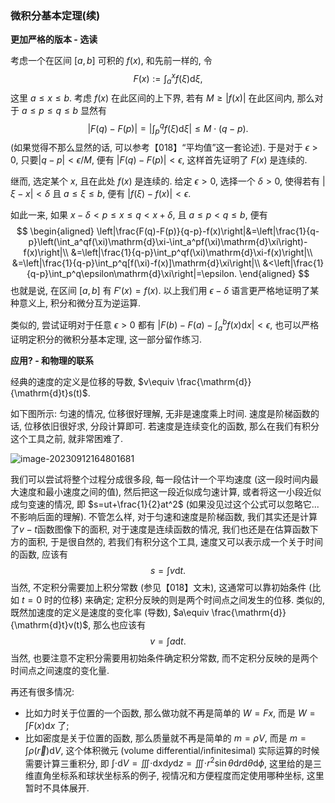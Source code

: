 ### 微积分基本定理(续)

**更加严格的版本 - 选读**

考虑一个在区间 $[a,b]$ 可积的 $f(x)$, 和先前一样的, 令
$$
F(x):=\int_a^xf(\xi)\mathrm{d}\xi,
$$
这里 $a\le x \le b$. 考虑 $f(x)$ 在此区间的上下界, 若有 $M\ge |f(x)|$ 在此区间内, 那么对于 $a\le p \le q \le b$ 显然有
$$
|F(q)-F(p)|=\left|\int_p^qf(\xi)\mathrm{d}\xi\right|\le M\cdot(q-p).
$$
(如果觉得不那么显然的话, 可以参考【018】“平均值”这一套论述). 于是对于 $\epsilon>0$, 只要$|q-p|<\epsilon/M$, 便有 $|F(q)-F(p)|<\epsilon$, 这样首先证明了 $F(x)$ 是连续的. 

继而, 选定某个 $x$, 且在此处 $f(x)$ 是连续的. 给定 $\epsilon>0$, 选择一个 $\delta>0$, 使得若有 $|\xi-x|<\delta$ 且 $a\le\xi\le b$, 便有 $|f(\xi)-f(x)|<\epsilon$.

如此一来, 如果 $x-\delta<p\le x\le q<x+\delta$, 且 $a\le p<q\le b$, 便有
$$
\begin{aligned}
\left|\frac{F(q)-F(p)}{q-p}-f(x)\right|&=\left|\frac{1}{q-p}\left(\int_a^qf(\xi)\mathrm{d}\xi-\int_a^pf(\xi)\mathrm{d}\xi\right)-f(x)\right|\\
&=\left|\frac{1}{q-p}\int_p^qf(\xi)\mathrm{d}\xi-f(x)\right|\\
&=\left|\frac{1}{q-p}\int_p^q[f(\xi)-f(x)]\mathrm{d}\xi\right|\\
&<\left|\frac{1}{q-p}\int_p^q\epsilon\mathrm{d}\xi\right|=\epsilon.
\end{aligned}
$$
也就是说, 在区间 $[a,b]$ 有 $F'(x)=f(x)$. 以上我们用 $\epsilon-\delta$ 语言更严格地证明了某种意义上, 积分和微分互为逆运算.

类似的, 尝试证明对于任意 $\epsilon>0$ 都有 $\left|F(b)-F(a)-\int_a^bf(x)\mathrm{d}x\right|<\epsilon$, 也可以严格证明定积分的微积分基本定理, 这一部分留作练习.

**应用? - 和物理的联系**

经典的速度的定义是位移的导数, $v\equiv \frac{\mathrm{d}}{\mathrm{d}t}s(t)$. 

如下图所示: 匀速的情况, 位移很好理解, 无非是速度乘上时间. 速度是阶梯函数的话, 位移依旧很好求, 分段计算即可. 若速度是连续变化的函数, 那么在我们有积分这个工具之前, 就非常困难了.

![image-20230912164801681](C:\Users\Administrator\Documents\GitHub\arXive\Math\image-20230912164801681.png)

我们可以尝试将整个过程分成很多段, 每一段估计一个平均速度 (这一段时间内最大速度和最小速度之间的值), 然后把这一段近似成匀速计算, 或者将这一小段近似成匀变速的情况, 即 $s=ut+\frac{1}{2}at^2$ (如果没见过这个公式可以忽略它... 不影响后面的理解). 不管怎么样, 对于匀速和速度是阶梯函数, 我们其实还是计算了$v-t$函数图像下的面积, 对于速度是连续函数的情况, 我们也还是在估算函数下方的面积, 于是很自然的, 若我们有积分这个工具, 速度又可以表示成一个关于时间的函数, 应该有
$$
s=\int v\mathrm{d}t.
$$
当然, 不定积分需要加上积分常数 (参见【018】文末), 这通常可以靠初始条件 (比如 $t=0$ 时的位移) 来确定; 定积分反映的则是两个时间点之间发生的位移. 类似的, 既然加速度的定义是速度的变化率 (导数), $a\equiv \frac{\mathrm{d}}{\mathrm{d}t}v(t)$, 那么也应该有
$$
v=\int a\mathrm{d}t.
$$
当然, 也要注意不定积分需要用初始条件确定积分常数, 而不定积分反映的是两个时间点之间速度的变化量.

再还有很多情况: 

- 比如力时关于位置的一个函数, 那么做功就不再是简单的 $W=Fx$, 而是 $W=\int F(x)\mathrm{d}x$ 了;
- 比如密度是关于位置的函数, 那么质量就不再是简单的 $m=\rho V$, 而是 $m=\int \rho(\vec{r})\mathrm{d}V$, 这个体积微元 (volume differential/infinitesimal) 实际运算的时候需要计算三重积分, 即 $\int\cdot\mathrm{d}V=\iiint\cdot\mathrm{d}x\mathrm{d}y\mathrm{d}z=\iiint\cdot r^2\sin\theta\mathrm{d}r\mathrm{d}\theta\mathrm{d}\phi$, 这里给的是三维直角坐标系和球状坐标系的例子, 视情况和方便程度而定使用哪种坐标, 这里暂时不具体展开.